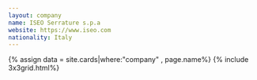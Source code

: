 ```yaml
---
layout: company
name: ISEO Serrature s.p.a
website: https://www.iseo.com
nationality: Italy
---
```


{% assign data = site.cards|where:"company" , page.name%}
{% include 3x3grid.html%}
